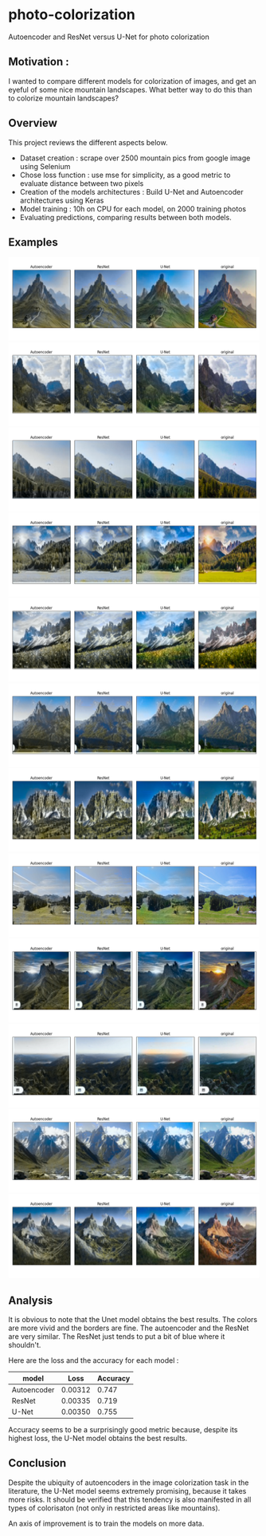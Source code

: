 # photo-colorization
Autoencoder and ResNet versus U-Net for photo colorization

## Motivation :
I wanted to compare different models for colorization of images, and get an eyeful of some nice mountain landscapes. What better way to do this than to colorize mountain landscapes?


## Overview
This project reviews the different aspects below.

 - Dataset creation : scrape over 2500 mountain pics from google image using Selenium
 - Chose loss function : use mse for simplicity, as a good metric to evaluate distance between two pixels
 - Creation of the models architectures : Build U-Net and Autoencoder architectures using Keras
 - Model training : 10h on CPU for each model, on 2000 training photos
 - Evaluating predictions, comparing results between both models.

## Examples
<img src=https://github.com/Prevost-Guillaume/photo-colorization/blob/main/images/Figure_1.png>
<img src=https://github.com/Prevost-Guillaume/photo-colorization/blob/main/images/Figure_2.png>
<img src=https://github.com/Prevost-Guillaume/photo-colorization/blob/main/images/Figure_3.png>
<img src=https://github.com/Prevost-Guillaume/photo-colorization/blob/main/images/Figure_4.png>
<img src=https://github.com/Prevost-Guillaume/photo-colorization/blob/main/images/Figure_5.png>
<img src=https://github.com/Prevost-Guillaume/photo-colorization/blob/main/images/Figure_6.png>
<img src=https://github.com/Prevost-Guillaume/photo-colorization/blob/main/images/Figure_7.png>
<img src=https://github.com/Prevost-Guillaume/photo-colorization/blob/main/images/Figure_8.png>
<img src=https://github.com/Prevost-Guillaume/photo-colorization/blob/main/images/Figure_9.png>
<img src=https://github.com/Prevost-Guillaume/photo-colorization/blob/main/images/Figure_10.png>
<img src=https://github.com/Prevost-Guillaume/photo-colorization/blob/main/images/Figure_11.png>
<img src=https://github.com/Prevost-Guillaume/photo-colorization/blob/main/images/Figure_12.png>

## Analysis

It is obvious to note that the Unet model obtains the best results. The colors are more vivid and the borders are fine.
The autoencoder and the ResNet are very similar. The ResNet just tends to put a bit of blue where it shouldn't.

Here are the loss and the accuracy for each model :

| model  | Loss  | Accuracy |
| ------------- | ------------- | ------------- |
| Autoencoder  | 0.00312  | 0.747  |
| ResNet  | 0.00335  | 0.719  |
| U-Net  | 0.00350  | 0.755  |



Accuracy seems to be a surprisingly good metric because, despite its highest loss, the U-Net model obtains the best results.

## Conclusion
Despite the ubiquity of autoencoders in the image colorization task in the literature, the U-Net model seems extremely promising, because it takes more risks. 
It should be verified that this tendency is also manifested in all types of colorisaton (not only in restricted areas like mountains).

An axis of improvement is to train the models on more data.

